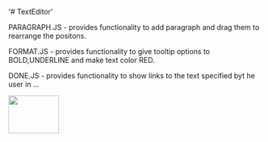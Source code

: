 '# TextEditor' 

PARAGRAPH.JS - provides functionality to add paragraph and drag them to rearrange the positons.

FORMAT.JS - provides functionality to give tooltip options to BOLD,UNDERLINE and make text color RED.

DONE.JS - provides functionality to show links to the text specified byt he user in <a>...</a>

<img src = "C:\Users\a.gupta1409\Pictures\Screenshots\Screenshot(105).png" width="100px" height="75px">
